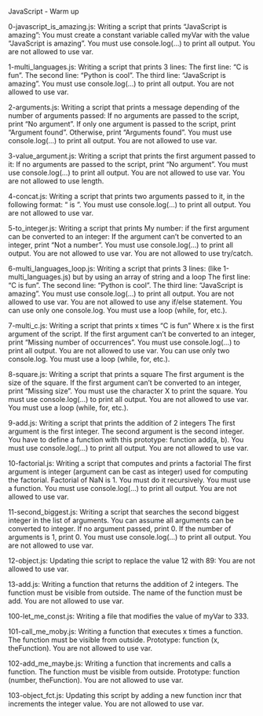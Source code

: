 JavaScript - Warm up

0-javascript_is_amazing.js: Writing a script that prints “JavaScript is amazing”: You must create a constant variable called myVar with the value “JavaScript is amazing”. You must use console.log(...) to print all output. You are not allowed to use var.

1-multi_languages.js: Writing a script that prints 3 lines: The first line: “C is fun”. The second line: “Python is cool”. The third line: “JavaScript is amazing”. You must use console.log(...) to print all output. You are not allowed to use var.

2-arguments.js: Writing a script that prints a message depending of the number of arguments passed: If no arguments are passed to the script, print “No argument”. If only one argument is passed to the script, print “Argument found”. Otherwise, print “Arguments found”. You must use console.log(...) to print all output. You are not allowed to use var.

3-value_argument.js: Writing a script that prints the first argument passed to it: If no arguments are passed to the script, print “No argument”. You must use console.log(...) to print all output. You are not allowed to use var. You are not allowed to use length.

4-concat.js: Writing a script that prints two arguments passed to it, in the following format: “ is ”. You must use console.log(...) to print all output. You are not allowed to use var.

5-to_integer.js: Writing a script that prints My number: if the first argument can be converted to an integer: If the argument can’t be converted to an integer, print “Not a number”. You must use console.log(...) to print all output. You are not allowed to use var. You are not allowed to use try/catch.

6-multi_languages_loop.js: Writing a script that prints 3 lines: (like 1-multi_languages.js) but by using an array of string and a loop The first line: “C is fun”. The second line: “Python is cool”. The third line: “JavaScript is amazing”. You must use console.log(...) to print all output. You are not allowed to use var. You are not allowed to use any if/else statement. You can use only one console.log. You must use a loop (while, for, etc.).

7-multi_c.js: Writing a script that prints x times “C is fun” Where x is the first argument of the script. If the first argument can’t be converted to an integer, print “Missing number of occurrences”. You must use console.log(...) to print all output. You are not allowed to use var. You can use only two console.log. You must use a loop (while, for, etc.).

8-square.js: Writing a script that prints a square The first argument is the size of the square. If the first argument can’t be converted to an integer, print “Missing size”. You must use the character X to print the square. You must use console.log(...) to print all output. You are not allowed to use var. You must use a loop (while, for, etc.).

9-add.js: Writing a script that prints the addition of 2 integers The first argument is the first integer. The second argument is the second integer. You have to define a function with this prototype: function add(a, b). You must use console.log(...) to print all output. You are not allowed to use var.

10-factorial.js: Writing a script that computes and prints a factorial The first argument is integer (argument can be cast as integer) used for computing the factorial. Factorial of NaN is 1. You must do it recursively. You must use a function. You must use console.log(...) to print all output. You are not allowed to use var.

11-second_biggest.js: Writing a script that searches the second biggest integer in the list of arguments. You can assume all arguments can be converted to integer. If no argument passed, print 0. If the number of arguments is 1, print 0. You must use console.log(...) to print all output. You are not allowed to use var.

12-object.js: Updating thie script to replace the value 12 with 89: You are not allowed to use var.

13-add.js: Writing a function that returns the addition of 2 integers. The function must be visible from outside. The name of the function must be add. You are not allowed to use var.

100-let_me_const.js: Writing a file that modifies the value of myVar to 333.

101-call_me_moby.js: Writing a function that executes x times a function. The function must be visible from outside. Prototype: function (x, theFunction). You are not allowed to use var.

102-add_me_maybe.js: Writing a function that increments and calls a function. The function must be visible from outside. Prototype: function (number, theFunction). You are not allowed to use var.

103-object_fct.js: Updating this script by adding a new function incr that increments the integer value. You are not allowed to use var.
